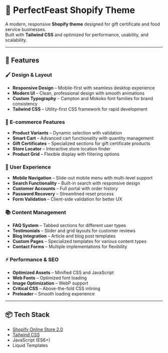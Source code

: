 # 🎉 PerfectFeast Shopify Theme

A modern, responsive **Shopify theme** designed for gift certificate and food service businesses.  
Built with **Tailwind CSS** and optimized for performance, usability, and scalability.

---

## 🚀 Features

### 🖌️ Design & Layout
- **Responsive Design** – Mobile-first with seamless desktop experience  
- **Modern UI** – Clean, professional design with smooth animations  
- **Custom Typography** – Campton and Mokoko font families for brand consistency  
- **Tailwind CSS** – Utility-first CSS framework for rapid development  

### 🛒 E-commerce Features
- **Product Variants** – Dynamic selection with validation  
- **Smart Cart** – Advanced cart functionality with quantity management  
- **Gift Certificates** – Specialized sections for gift certificate products  
- **Store Locator** – Interactive store location finder  
- **Product Grid** – Flexible display with filtering options  

### 🙌 User Experience
- **Mobile Navigation** – Slide-out mobile menu with multi-level support  
- **Search Functionality** – Built-in search with responsive design  
- **Customer Accounts** – Full portal with order history  
- **Password Recovery** – Streamlined reset process  
- **Form Validation** – Client-side validation for better UX  

### 📚 Content Management
- **FAQ System** – Tabbed sections for different user types  
- **Testimonials** – Slider and grid layouts for customer reviews  
- **Blog Integration** – Article and blog post templates  
- **Custom Pages** – Specialized templates for various content types  
- **Contact Forms** – Multiple implementations for flexibility  

### ⚡ Performance & SEO
- **Optimized Assets** – Minified CSS and JavaScript  
- **Web Fonts** – Optimized font loading  
- **Image Optimization** – WebP support  
- **Critical CSS** – Above-the-fold CSS inlining  
- **Preloader** – Smooth loading experience  

---

## 📦 Tech Stack
- [Shopify Online Store 2.0](https://www.shopify.com/online-store)
- [Tailwind CSS](https://tailwindcss.com/)
- JavaScript (ES6+)
- Liquid Templates


